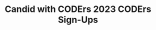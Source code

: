 ---
title: Candid with CODErs 2023 CODErs Sign-Ups
redirect_to: https://docs.google.com/spreadsheets/d/1C3qaQ41-D5bXJ5t4KJ1d11T3xsopV8eHsNvDaxVXziU/edit?usp=sharing
redirect_from: 
  - /CwC2023CODERSignUps
  - /cwc2023codersignups
---